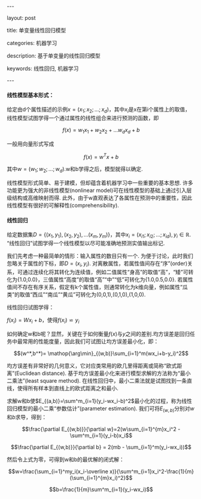 <head>
    <script src="https://cdn.mathjax.org/mathjax/latest/MathJax.js?config=TeX-AMS-MML_HTMLorMML" type="text/javascript"></script>
    <script type="text/x-mathjax-config">
        MathJax.Hub.Config({
            tex2jax: {
            skipTags: ['script', 'noscript', 'style', 'textarea', 'pre'],
            inlineMath: [['$','$']]
            }
        });
    </script>
</head>

\---

layout: post

title: 单变量线性回归模型

categories: 机器学习

description: 基于单变量的线性回归模型

keywords: 线性回归, 机器学习

\---


#### 线性模型基本形式：

给定由d个属性描述的示例$x=(x_1;x_2;...;x_d)$，其中$x_i$是x在第i个属性上的取值，线性模型试图学得一个通过属性的线性组合来进行预测的函数，即

$$f(x)=w_1x_1+w_2x_2+...w_dx_d+b$$

一般用向量形式写成

$$f(x)=w^Tx + b$$

其中$w=(w_1;w_2;...;w_d)$.w和b学得之后，模型就得以确定.

线性模型形式简单、易于建模，但却蕴含着机器学习中一些重要的基本思想. 许多功能更为强大的非线性模型(nonlinear model)可在线性模型的基础上通过引入层级结构或高维映射而得. 此外，由于w直观表达了各属性在预测中的重要性，因此线性模型有很好的可解释性(comprehensibility).

#### 线性回归

给定数据集$D=\{(x_1,y_1),(x_2,y_2),...(x_m,y_m)\}$，其中$x_i=(x_{i1};x_{i2};...;x_{id}), y_i ∈ \mathbb R$. “线性回归”试图学得一个线性模型以尽可能准确地预测实值输出标记.

我们先考虑一种最简单的情形：输入属性的数目只有一个. 为便于讨论，此时我们忽略关于属性的下标，即$D={(x_i,y_i)}$. 对离散属性，若属性值间存在“序”(order)关系，可通过连续化将其转化为连续值，例如二值属性“身高”的取值“高”，“矮”可转化为{1.0,0.0}，三值属性“高度”的取值“高”“中”“低”可转化为{1.0,0.5,0.0}. 若属性值间不存在有序关系，假定有k个属性值，则通常转化为k维向量，例如属性“瓜类”的取值“西瓜”“南瓜”“黄瓜”可转化为(0,0,1),(0,1,0),(1,0,0).

线性回归试图学得：

$f(x_i)=Wx_i+b$，使得$f(x_i)\backsimeq y_i$

如何确定w和b呢？显然，关键在于如何衡量$f(x)$与$y$之间的差别.均方误差是回归任务中最常用的性能度量，因此我们可试图让均方误差最小化，即：

$$(w^*,b^*)= \mathop{\arg\min}_{(w,b)}\sum_{i=1}^m(wx_i+b-y_i)^2$$

均方误差有非常好的几何意义，它对应类常用的欧几里得距离或简称“欧式距离”(Euclidean distance). 基于均方误差最小化来进行模型求解的方法称为“最小二乘法”(least square method). 在线性回归中，最小二乘法就是试图找到一条直线，使得所有样本到直线上的欧式距离之和最小.

求解w和b使$E_{(a,b)}=\sum^m_{i=1}(y_i-wx_i-b)^2$最小化的过程，称为线性回归模型的最小二乘“参数估计”(parameter estimation). 我们可将$E_(w,b)$分别对$w$和$b$求导，得到：

$$\frac{\partial E_{(w,b)}}{\partial w}=2(w\sum_{i=1}^{m}x_i^2 - \sum^m_{i=1}(y_i-b)x_i$$

$$\frac{\partial E_{(w,b)}}{\partial b} = 2(mb - \sum_{i=1}^m(y_i-wx_i))$$

然后令上式为零，可得到w和b的最优解的闭式解：

$$w=\frac{\sum_{i=1}^my_i(x_i-\overline x)}{\sum^m_{i=1}x_i^2-\frac{1}{m}(\sum_{i=1}^{m}x_i)^2}$$

$$b=\frac{1}{m}\sum^m_{i=1}(y_i-wx_i)$$